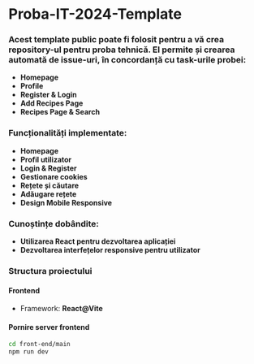# Proba-IT-2024-Template

### Acest template public poate fi folosit pentru a vă crea repository-ul pentru proba tehnică. El permite și crearea automată de issue-uri, în concordanță cu task-urile probei:
* **Homepage**
* **Profile**
* **Register & Login**
* **Add Recipes Page**
* **Recipes Page & Search**

### Funcționalități implementate:
* **Homepage**
* **Profil utilizator**
* **Login & Register**
* **Gestionare cookies**
* **Rețete și căutare**
* **Adăugare rețete**
* **Design Mobile Responsive**

### Cunoștințe dobândite:
* **Utilizarea React pentru dezvoltarea aplicației**
* **Dezvoltarea interfețelor responsive pentru utilizator**

### Structura proiectului
#### Frontend
* Framework: **React@Vite**

#### Pornire server frontend
```sh
cd front-end/main  
npm run dev
